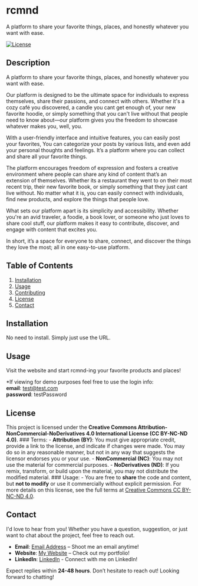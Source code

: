 # rcmnd

A platform to share your favorite things, places, and honestly whatever you want with ease.

[![License](https://img.shields.io/badge/license-CC_BY--NC--ND_4.0-blue.svg)](https://creativecommons.org/licenses/by-nc-nd/4.0/)

## Description

A platform to share your favorite things, places, and honestly whatever you want with ease.

Our platform is designed to be the ultimate space for individuals to express themselves, share their passions, and connect with others. Whether it's a cozy café you discovered, a candle you cant get enough of, your new favorite hoodie, or simply something that you can't live without that people need to know about—our platform gives you the freedom to showcase whatever makes you, well, you.

With a user-friendly interface and intuitive features, you can easily post your favorites, You can categorize your posts by various lists, and even add your personal thoughts and feelings. It’s a platform where you can collect and share all your favorite things.

The platform encourages freedom of expression and fosters a creative environment where people can share any kind of content that’s an extension of themselves. Whether its a restaurant they went to on their most recent trip, their new favorite book, or simply something that they just cant live without. No matter what it is, you can easily connect with individuals, find new products, and explore the things that people love.

What sets our platform apart is its simplicity and accessibility. Whether you're an avid traveler, a foodie, a book lover, or someone who just loves to share cool stuff, our platform makes it easy to contribute, discover, and engage with content that excites you.

In short, it’s a space for everyone to share, connect, and discover the things they love the most; all in one easy-to-use platform.

## Table of Contents

1. [Installation](#installation)
2. [Usage](#usage)
3. [Contributing](#contributing)
4. [License](#license)
5. [Contact](#contact)

## Installation

No need to install. Simply just use the URL.

## Usage

Visit the website and start rcmnd-ing your favorite products and places!

*If viewing for demo purposes feel free to use the login info:  
    **email**: test@test.com  
    **password**: testPassword  

## License

This project is licensed under the **Creative Commons Attribution-NonCommercial-NoDerivatives 4.0 International License (CC BY-NC-ND 4.0)**. ### Terms: - **Attribution (BY)**: You must give appropriate credit, provide a link to the license, and indicate if changes were made. You may do so in any reasonable manner, but not in any way that suggests the licensor endorses you or your use. - **NonCommercial (NC)**: You may not use the material for commercial purposes. - **NoDerivatives (ND)**: If you remix, transform, or build upon the material, you may not distribute the modified material. ### Usage: - You are free to **share** the code and content, but **not to modify** or use it commercially without explicit permission. For more details on this license, see the full terms at [Creative Commons CC BY-NC-ND 4.0](https://creativecommons.org/licenses/by-nc-nd/4.0/).


## Contact

I'd love to hear from you! Whether you have a question, suggestion, or just want to chat about the project, feel free to reach out.

- **Email**: [Email Address](mailto:gareth.t.flynn@gmail.com) – Shoot me an email anytime!
- **Website**: [My Website](https://garethflynn.dev/) – Check out my portfolio!
- **LinkedIn**: [LinkedIn](https://www.linkedin.com/in/garethtflynn/) - Connect with me on LinkedIn!


Expect replies within **24-48 hours**. Don’t hesitate to reach out! Looking forward to chatting! 